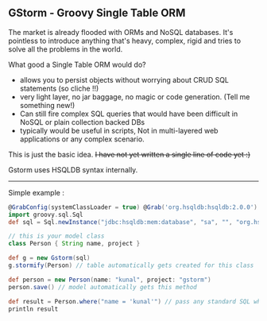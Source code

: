 GStorm - Groovy Single Table ORM
---

The market is already flooded with ORMs and NoSQL databases. It's pointless to introduce anything that's heavy, complex,
rigid and tries to solve all the problems in the world.

What good a Single Table ORM would do? 

- allows you to persist objects without worrying about CRUD SQL statements (so cliche !!)
- very light layer, no jar baggage, no magic or code generation. (Tell me something new!)
- Can still fire complex SQL queries that would have been difficult in NoSQL or plain collection backed DBs
- typically would be useful in scripts, Not in multi-layered web applications or any complex scenario.

This is just the basic idea. ~~I have not yet written a single line of code yet :)~~

Gstorm uses HSQLDB syntax internally.

---------------

Simple example :

```groovy
@GrabConfig(systemClassLoader = true) @Grab('org.hsqldb:hsqldb:2.0.0')
import groovy.sql.Sql
def sql = Sql.newInstance("jdbc:hsqldb:mem:database", "sa", "", "org.hsqldb.jdbcDriver")

// this is your model class
class Person { String name, project }

def g = new Gstorm(sql)
g.stormify(Person) // table automatically gets created for this class

def person = new Person(name: "kunal", project: "gstorm")
person.save() // model automatically gets this method

def result = Person.where("name = 'kunal'") // pass any standard SQL where clause
println result
```
